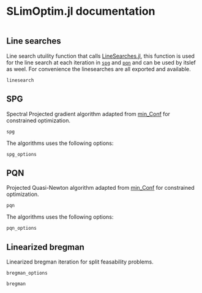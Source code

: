 # SLimOptim.jl documentation

```@contents
```

## Line searches

Line search utuility function that calls [LineSearches.jl](https://github.com/JuliaNLSolvers/LineSearches.jl), this function is used for the line search at each iteration in [`spg`](@ref) and [`pqn`](@ref) and can be used by itslef as weel. For convenience the linesearches are all exported and available.

```@docs
linesearch
```

## SPG

Spectral Projected gradient algorithm adapted from [min_Conf](https://www.cs.ubc.ca/~schmidtm/Software/minConf.html) for constrained optimization.

```@docs
spg
```

The algorithms uses the following options:

```@docs
spg_options
```

## PQN

Projected Quasi-Newton algorithm adapted from [min_Conf](https://www.cs.ubc.ca/~schmidtm/Software/minConf.html) for constrained optimization.

```@docs
pqn
```

The algorithms uses the following options:

```@docs
pqn_options
```

## Linearized bregman

Linearized bregman iteration for split feasability problems.

```@docs
bregman_options
```

```@docs
bregman
```

